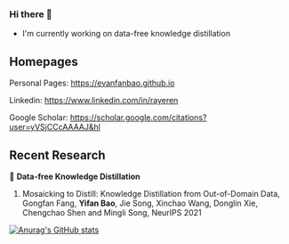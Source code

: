 ### Hi there 👋
- I'm currently working on data-free knowledge distillation

## Homepages
Personal Pages: https://evanfanbao.github.io

Linkedin: https://www.linkedin.com/in/rayeren

Google Scholar: https://scholar.google.com/citations?user=yVSjCCcAAAAJ&hl

## Recent Research
🧪 **Data-free Knowledge Distillation**
1. Mosaicking to Distill: Knowledge Distillation from Out-of-Domain Data, Gongfan Fang, **Yifan Bao**, Jie Song, Xinchao Wang, Donglin Xie, Chengchao Shen and Mingli Song, NeurIPS 2021

[![Anurag's GitHub stats](https://github-readme-stats.vercel.app/api?username=EvanfanBao)](https://github.com/anuraghazra/github-readme-stats)






<!--
**EvanfanBao/EvanfanBao** is a ✨ _special_ ✨ repository because its `README.md` (this file) appears on your GitHub profile.

Here are some ideas to get you started:

- 🔭 I’m currently working on ...
- 🌱 I’m currently learning ...
- 👯 I’m looking to collaborate on ...
- 🤔 I’m looking for help with ...
- 💬 Ask me about ...
- 📫 How to reach me: ...
- 😄 Pronouns: ...
- ⚡ Fun fact: ...
-->
